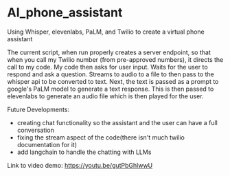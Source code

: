 # AI_phone_assistant
Using Whisper, elevenlabs, PaLM, and Twilio to create a virtual phone assistant

The current script, when run properly creates a server endpoint, so that when you call my Twilio number (from pre-approved numbers), it directs the call to my code.
My code then asks for user input. Waits for the user to respond and ask a question. Streams to audio to a file to then pass to the whisper api to be converted to text.
Next, the text is passed as a prompt to google's PaLM model to generate a text response. This is then passed to elevenlabs to generate an audio file which is then played for the user.

Future Developments:
- creating chat functionality so the assistant and the user can have a full conversation
- fixing the stream aspect of the code(there isn't much twilio documentation for it)
- add langchain to handle the chatting with LLMs

Link to video demo:
https://youtu.be/gutPbGhlwwU
